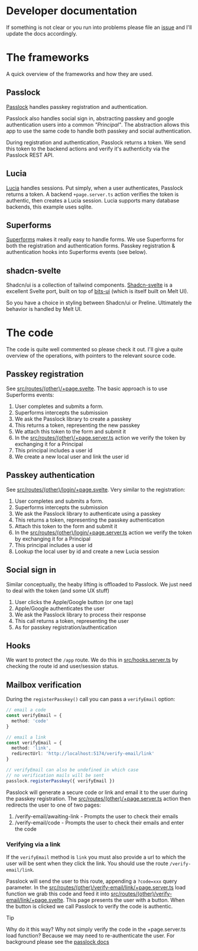 # Developer documentation

If something is not clear or you run into problems please file an [issue][issues] and I'll update the docs accordingly.

# The frameworks

A quick overview of the frameworks and how they are used.

## Passlock

[Passlock][passlock] handles passkey registration and authentication.

Passlock also handles social sign in, abstracting passkey and google authentication users into a common _"Principal"_. The abstraction allows this app to use the same code to handle both passkey and social authentication.

During registration and authentication, Passlock returns a token. We send this token to the backend actions and verify it's authenticity via the Passlock REST API.

## Lucia

[Lucia][lucia] handles sessions. Put simply, when a user authenticates, Passlock returns a token. A backend `+page.server.ts` action verifies the token is authentic, then creates a Lucia session. Lucia supports many database backends, this example uses sqlite.

## Superforms

[Superforms][superforms] makes it really easy to handle forms. We use Superforms for both the registration and authentication forms. Passkey registration & authentication hooks into Superforms events (see below).

## shadcn-svelte

Shadcn/ui is a collection of tailwind components. [Shadcn-svelte][shadcn-svelte] is a excellent Svelte port, built on top of [bits-ui][bitsui] (which is itself built on Melt UI).

So you have a choice in styling between Shadcn/ui or Preline. Ultimately the behavior is handled by Melt UI.

# The code

The code is quite well commented so please check it out. I'll give a quite overview of the operations, with pointers to the relevant source code.

## Passkey registration

See [src/routes/(other)/+page.svelte](<../src/routes/(other)/+page.svelte>). The basic approach is to use Superforms events:

1. User completes and submits a form.
2. Superforms intercepts the submission
3. We ask the Passlock library to create a passkey
4. This returns a token, representing the new passkey
5. We attach this token to the form and submit it
6. In the [src/routes/(other)/+page.server.ts](<../src/routes/(other)/+page.server.ts>) action we verify the token by exchanging it for a Principal
7. This principal includes a user id
8. We create a new local user and link the user id

## Passkey authentication

See [src/routes/(other)/login/+page.svelte](<../src/routes/(other)/login/+page.svelte>). Very similar to the registration:

1. User completes and submits a form.
2. Superforms intercepts the submission
3. We ask the Passlock library to authenticate using a passkey
4. This returns a token, representing the passkey authentication
5. Attach this token to the form and submit it
6. In the [src/routes/(other)/login/+page.server.ts](<../src/routes/(other)/login/+page.server.ts>) action we verify the token by exchanging it for a Principal
7. This principal includes a user id
8. Lookup the local user by id and create a new Lucia session

## Social sign in

Similar conceptually, the heaby lifting is offloaded to Passlock. We just need to deal with the token (and some UX stuff)

1. User clicks the Apple/Google button (or one tap)
2. Apple/Google authenticates the user
3. We ask the Passlock library to process their response
4. This call returns a token, representing the user
5. As for passkey registration/authentication

## Hooks

We want to protect the `/app` route. We do this in [src/hooks.server.ts](../src/hooks.server.ts) by checking the route id and user/session status.

## Mailbox verification

During the `registerPasskey()` call you can pass a `verifyEmail` option:

```typescript
// email a code
const verifyEmail = {
  method: 'code'
}

// email a link
const verifyEmail = {
  method: 'link',
  redirectUrl: 'http://localhost:5174/verify-email/link'
}

// verifyEmail can also be undefined in which case
// no verification mails will be sent
passlock.registerPasskey({ verifyEmail })
```

Passlock will generate a secure code or link and email it to the user during the passkey registration. The [src/routes/(other)/+page.server.ts](<../src/routes/(other)/+page.server.ts>) action then redirects the user to one of two pages:

1. /verify-email/awaiting-link - Prompts the user to check their emails
2. /verify-email/code - Prompts the user to check their emails and enter the code

### Verifying via a link

If the `verifyEmail` method is `link` you must also provide a url to which the user will be sent when they click the link. You should use the route `/verify-email/link`.

Passlock will send the user to this route, appending a `?code=xxx` query parameter. In the [src/routes/(other)/verify-email/link/+page.server.ts](<src/routes/(other)/verify-email/link/+page.server.ts>) load function we grab this code and feed it into [src/routes/(other)/verify-email/link/+page.svelte](<src/routes/(other)/verify-email/link/+page.svelte>). This page presents the user with a button. When the button is clicked we call Passlock to verify the code is authentic.

> [!TIP]
> Why do it this way? Why not simply verify the code in the +page.server.ts load function? Because we may need to re-authenticate the user. For background please see the [passlock docs](https://docs.passlock.dev/docs/howto/verify-emails#re-authenticating-the-user)

[passlock]: https://passlock.dev
[lucia]: https://lucia-auth.com
[tailwind]: https://tailwindcss.com
[preline]: https://preline.co
[meltui]: https://melt-ui.com
[bitsui]: https://www.bits-ui.com/docs/introduction
[shadcn-svelte]: https://www.shadcn-svelte.com
[passlock-signup]: https://console.passlock.dev/register
[passlock-console]: https://console.passlock.dev
[passlock-settings]: https://console.passlock.dev/settings
[passlock-apikeys]: https://console.passlock.dev/apikeys
[google-signin]: https://developers.google.com/identity/gsi/web/guides/overview
[google-client-id]: https://developers.google.com/identity/gsi/web/guides/get-google-api-clientid#get_your_google_api_client_id
[issues]: https://github.com/passlock-dev/svelte-passkeys/issues
[superforms]: https://superforms.rocks
[apple-verification-codes]: https://www.cultofmac.com/819421/ios-17-autofill-verification-codes-safari-mail-app/

